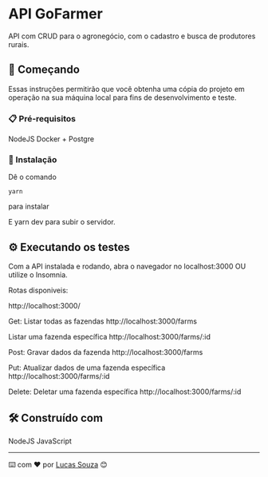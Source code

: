 # API GoFarmer

API com CRUD para o agronegócio, com o cadastro e busca de produtores rurais.

## 🚀 Começando

Essas instruções permitirão que você obtenha uma cópia do projeto em operação na sua máquina local para fins de desenvolvimento e teste.

### 📋 Pré-requisitos

NodeJS
Docker + Postgre

### 🔧 Instalação

Dê o comando
```
yarn
```

para instalar

E yarn dev para subir o servidor.

## ⚙️ Executando os testes

Com a API instalada e rodando, abra o navegador no localhost:3000 OU utilize o Insomnia.

Rotas disponiveis:

http://localhost:3000/

Get: 
Listar todas as fazendas
http://localhost:3000/farms

Listar uma fazenda específica
http://localhost:3000/farms/:id

Post:
Gravar dados da fazenda
http://localhost:3000/farms

Put:
Atualizar dados de uma fazenda específica
http://localhost:3000/farms/:id

Delete:
Deletar uma fazenda específica
http://localhost:3000/farms/:id

## 🛠️ Construído com

NodeJS
JavaScript

---
⌨️ com ❤️ por [Lucas Souza](https://gist.github.com/lucas231090) 😊

